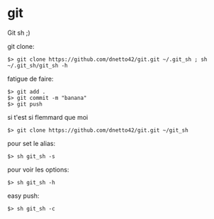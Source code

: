 # git
Git sh ;)

git clone:

	$> git clone https://github.com/dnetto42/git.git ~/.git_sh ; sh ~/.git_sh/git_sh -h

fatigue de faire:
	
	$> git add . 
	$> git commit -m "banana" 
	$> git push 


si t'est si flemmard que moi
	
	$> git clone https://github.com/dnetto42/git.git ~/git_sh

pour set le alias:

	$> sh git_sh -s 


pour voir les options:
	
	$> sh git_sh -h


easy push:
  
  	$> sh git_sh -c

